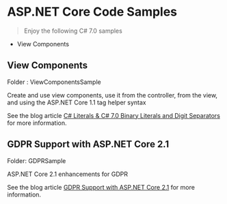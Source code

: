 # ASP.NET Core Code Samples

> Enjoy the following C# 7.0 samples

* View Components

## View Components

Folder : ViewComponentsSample

Create and use view components, use it from the controller, from the view, and using the ASP.NET Core 1.1 tag helper syntax

See the blog article [C# Literals & C# 7.0 Binary Literals and Digit Separators](https://csharp.christiannagel.com/2017/02/28/viewcomponents/ "View Components with ASP.NET Core 1.1") for more information.

## GDPR Support with ASP.NET Core 2.1

Folder: GDPRSample

ASP.NET Core 2.1 enhancements for GDPR

See the blog article [GDPR Support with ASP.NET Core 2.1](https://csharp.christiannagel.com/2018/05/24/gdpr/) for more information.
